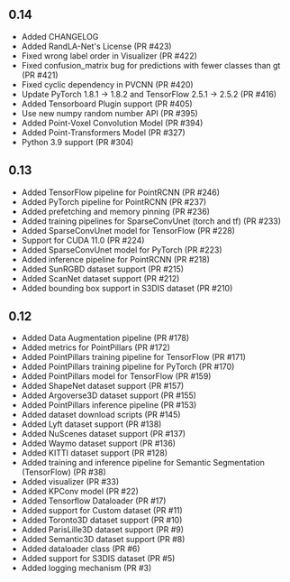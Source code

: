 ## 0.14
* Added CHANGELOG
* Added RandLA-Net's License (PR #423)
* Fixed wrong label order in Visualizer (PR #422)
* Fixed confusion_matrix bug for predictions with fewer classes than gt (PR #421)
* Fixed cyclic dependency in PVCNN (PR #420)
* Update PyTorch 1.8.1 -> 1.8.2 and TensorFlow 2.5.1 -> 2.5.2 (PR #416)
* Added Tensorboard Plugin support (PR #405)
* Use new numpy random number API (PR #395)
* Added Point-Voxel Convolution Model (PR #394)
* Added Point-Transformers Model (PR #327)
* Python 3.9 support (PR #304)

## 0.13
* Added TensorFlow pipeline for PointRCNN (PR #246)
* Added PyTorch pipeline for PointRCNN (PR #237)
* Added prefetching and memory pinning (PR #236)
* Added training pipelines for SparseConvUnet (torch and tf) (PR #233)
* Added SparseConvUnet model for TensorFlow (PR #228)
* Support for CUDA 11.0 (PR #224)
* Added SparseConvUnet model for PyTorch (PR #223)
* Added inference pipeline for PointRCNN (PR #218)
* Added SunRGBD dataset support (PR #215)
* Added ScanNet dataset support (PR #212)
* Added bounding box support in S3DIS dataset (PR #210)

## 0.12
* Added Data Augmentation pipeline (PR #178)
* Added metrics for PointPillars (PR #172)
* Added PointPillars training pipeline for TensorFlow (PR #171)
* Added PointPillars training pipeline for PyTorch (PR #170)
* Added PointPillars model for TensorFlow (PR #159)
* Added ShapeNet dataset support (PR #157)
* Added Argoverse3D dataset support (PR #155)
* Added PointPillars inference pipeline (PR #153)
* Added dataset download scripts (PR #145)
* Added Lyft dataset support (PR #138)
* Added NuScenes dataset support (PR #137)
* Added Waymo dataset support (PR #136)
* Added KITTI dataset support (PR #128)
* Added training and inference pipeline for Semantic Segmentation (TensorFlow) (PR #38)
* Added visualizer (PR #33)
* Added KPConv model (PR #22)
* Added Tensorflow Dataloader (PR #17)
* Added support for Custom dataset (PR #11)
* Added Toronto3D dataset support (PR #10)
* Added ParisLille3D dataset support (PR #9)
* Added Semantic3D dataset support (PR #8)
* Added dataloader class (PR #6)
* Added support for S3DIS dataset (PR #5)
* Added logging mechanism (PR #3)
